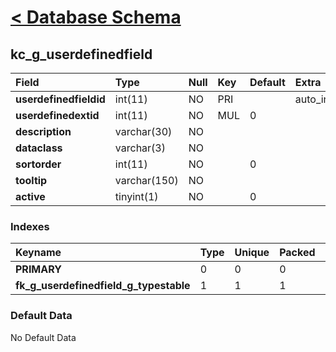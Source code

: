 # [< Database Schema](DatabaseSchema.md) #

## kc\_g\_userdefinedfield ##
| **Field** | Type | Null | Key | Default | Extra | Comment |
|:----------|:-----|:-----|:----|:--------|:------|:--------|
| **userdefinedfieldid** | int(11) | NO | PRI |  | auto\_increment |  |
| **userdefinedextid** | int(11) | NO | MUL | 0 |  |  |
| **description** | varchar(30) | NO |  |  |  |  |
| **dataclass** | varchar(3) | NO |  |  |  |  |
| **sortorder** | int(11) | NO |  | 0 |  |  |
| **tooltip** | varchar(150) | NO |  |  |  |  |
| **active** | tinyint(1) | NO |  | 0 |  |  |


### Indexes ###
| **Keyname** | Type | Unique | Packed | Column | Seq | Cardinality | Collation | Null | Comment |
|:------------|:-----|:-------|:-------|:-------|:----|:------------|:----------|:-----|:--------|
| **PRIMARY** | 0 | 0 | 0 | userdefinedfieldid | 1 | 0 | A | 0 | 0 |
| **fk\_g\_userdefinedfield\_g\_typestable** | 1 | 1 | 1 | userdefinedextid | 1 |  | A | 1 | 1 |


### Default Data ###
No Default Data